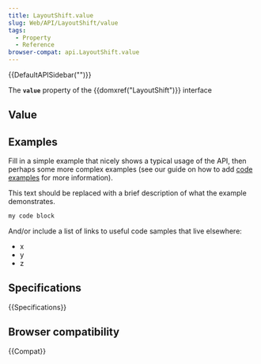 ```yaml
---
title: LayoutShift.value
slug: Web/API/LayoutShift/value
tags:
  - Property
  - Reference
browser-compat: api.LayoutShift.value
---
```

{{DefaultAPISidebar("")}}

The **`value`** property of the {{domxref("LayoutShift")}} interface 

## Value



## Examples

Fill in a simple example that nicely shows a typical usage of the API, then perhaps some more complex examples (see our guide on how to add [code examples](/en-US/docs/MDN/Contribute/Structures/Code_examples) for more information).

This text should be replaced with a brief description of what the example demonstrates.

```js
my code block
```

And/or include a list of links to useful code samples that live elsewhere:

*   x
*   y
*   z

## Specifications

{{Specifications}}

## Browser compatibility

{{Compat}}


